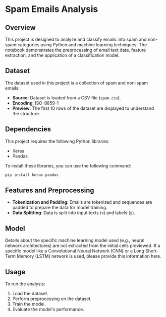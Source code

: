 # Spam Emails Analysis

## Overview
This project is designed to analyze and classify emails into spam and non-spam categories using Python and machine learning techniques. The notebook demonstrates the preprocessing of email text data, feature extraction, and the application of a classification model.

## Dataset
The dataset used in this project is a collection of spam and non-spam emails:
- **Source**: Dataset is loaded from a CSV file (`spam.csv`).
- **Encoding**: ISO-8859-1
- **Preview**: The first 10 rows of the dataset are displayed to understand the structure.

## Dependencies
This project requires the following Python libraries:
- Keras
- Pandas

To install these libraries, you can use the following command:
```bash
pip install keras pandas
```

## Features and Preprocessing
- **Tokenization and Padding**: Emails are tokenized and sequences are padded to prepare the data for model training.
- **Data Splitting**: Data is split into input texts (`x`) and labels (`y`).

## Model
Details about the specific machine learning model used (e.g., neural network architectures) are not extracted from the initial cells previewed. If a specific model like a Convolutional Neural Network (CNN) or a Long Short-Term Memory (LSTM) network is used, please provide this information here.

## Usage
To run the analysis:
1. Load the dataset.
2. Perform preprocessing on the dataset.
3. Train the model.
4. Evaluate the model's performance.


